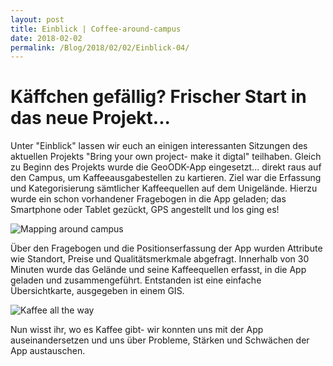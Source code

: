 ```yaml
---
layout: post
title: Einblick | Coffee-around-campus
date: 2018-02-02
permalink: /Blog/2018/02/02/Einblick-04/
---
```

# Käffchen gefällig? Frischer Start in das neue Projekt...

Unter "Einblick" lassen wir euch an einigen interessanten Sitzungen des aktuellen Projekts "Bring your own project- make it digtal" teilhaben. Gleich zu Beginn des Projekts wurde die GeoODK-App eingesetzt... direkt raus auf den Campus, um Kaffeeausgabestellen zu kartieren. Ziel war die Erfassung und Kategorisierung sämtlicher Kaffeequellen auf dem Unigelände. Hierzu wurde ein schon vorhandener Fragebogen in die App geladen; das Smartphone oder Tablet gezückt, GPS angestellt und los ging es!

![Mapping around campus](https://utransform.github.io/assets/images/mappingaround.png "Los geht's")

Über den Fragebogen und die Positionserfassung der App wurden Attribute wie Standort, Preise und Qualitätsmerkmale abgefragt. Innerhalb von 30 Minuten wurde das Gelände und seine Kaffeequellen erfasst, in die App geladen und zusammengeführt. Entstanden ist eine einfache Übersichtkarte, ausgegeben in einem GIS. 

![Kaffee all the way](https://utransform.github.io/assets/images/coffeemap2.png "Käffchen gefällig?")

Nun wisst ihr, wo es Kaffee gibt- wir konnten uns mit der App auseinandersetzen und uns über Probleme, Stärken und Schwächen der App austauschen.




